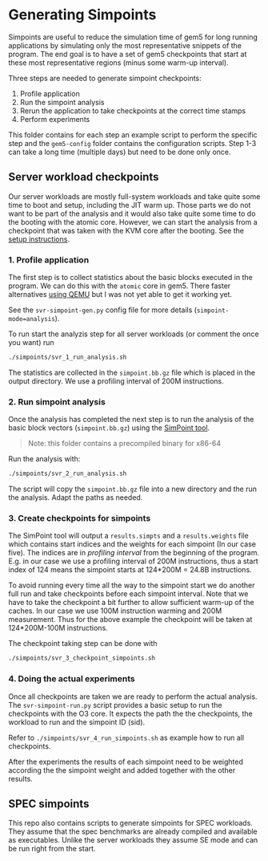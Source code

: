 # Generating Simpoints

Simpoints are useful to reduce the simulation time of gem5 for long running applications by simulating only the most representative snippets of the program.
The end goal is to have a set of gem5 checkpoints that start at these most representative regions (minus some warm-up interval).

Three steps are needed to generate simpoint checkpoints:
1. Profile application
2. Run the simpoint analysis
3. Rerun the application to take checkpoints at the correct time stamps
4. Perform experiments

This folder contains for each step an example script to perform the specific step and the `gem5-config` folder contains the configuration scripts.
Step 1-3 can take a long time (multiple days) but need to be done only once.


## Server workload checkpoints

Our server workloads are mostly full-system workloads and take quite some time to boot and setup, including the JIT warm up. Those parts we do not want to be part of the analysis and it would also take quite some time to do the booting with the atomic core. However, we can start the analysis from a checkpoint that was taken with the KVM core after the booting. See the [setup instructions](../README.md#automated-setup).


### 1. Profile application

The first step is to collect statistics about the basic blocks executed in the program. We can do this with the `atomic` core in gem5.
There faster alternatives [using QEMU](https://mircomannino.github.io/posts/simulation/1_gem5_simpoints.html) but I was not yet able to get it working yet.

See the `svr-simpoint-gen.py` config file for more details (`simpoint-mode=analysis`).

To run start the analyzis step for all server workloads (or comment the once you want) run
```bash
./simpoints/svr_1_run_analysis.sh
```
The statistics are collected in the `simpoint.bb.gz` file which is placed in the output directory. We use a profiling interval of 200M instructions.

### 2. Run simpoint analysis

Once the analysis has completed the next step is to run the analysis of the basic block vectors (`simpoint.bb.gz`) using the [SimPoint tool](https://cseweb.ucsd.edu/~calder/simpoint/index.htm).

> Note: this folder contains a precompiled binary for x86-64

Run the analysis with:
```bash
./simpoints/svr_2_run_analysis.sh
```

The script will copy the `simpoint.bb.gz` file into a new directory and the run the analysis. Adapt the paths as needed.


### 3. Create checkpoints for simpoints

The SimPoint tool will output a `results.simpts` and a `results.weights` file which contains start indices and the weights for each simpoint (In our case five). The indices are in *profiling interval* from the beginning of the program. E.g. in our case we use a profiling interval of 200M instructions, thus a start index of 124 means the simpoint starts at 124*200M = 24.8B instructions.

To avoid running every time all the way to the simpoint start we do another full run and take checkpoints before each simpoint interval. Note that we have to take the checkpoint a bit further to allow sufficient warm-up of the caches. In our case we use 100M instruction warming and 200M measurement. Thus for the above example the checkpoint will be taken at 124*200M-100M instructions.

The checkpoint taking step can be done with

```bash
./simpoints/svr_3_checkpoint_simpoints.sh
```


### 4. Doing the actual experiments

Once all checkpoints are taken we are ready to perform the actual analysis.
The `svr-simpoint-run.py` script provides a basic setup to run the checkpoints with the O3 core. It expects the path the the checkpoints, the workload to run and the simpoint ID (sid).

Refer to `./simpoints/svr_4_run_simpoints.sh` as example how to run all checkpoints.

After the experiments the results of each simpoint need to be weighted according the the simpoint weight and added together with the other results. 



## SPEC simpoints

This repo also contains scripts to generate simpoints for SPEC workloads. They assume that the spec benchmarks are already compiled and available as executables.
Unlike the server workloads they assume SE mode and can be run right from the start.